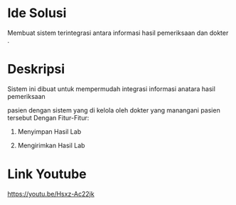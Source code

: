 # Ide Solusi 

Membuat sistem terintegrasi antara informasi hasil pemeriksaan dan dokter .

# Deskripsi 

Sistem ini dibuat untuk mempermudah integrasi informasi anatara hasil pemeriksaan 

pasien dengan sistem yang di kelola oleh dokter yang manangani pasien tersebut Dengan Fitur-Fitur:

1. Menyimpan Hasil Lab

2. Mengirimkan Hasil Lab




# Link Youtube 
https://youtu.be/Hsxz-Ac22jk
